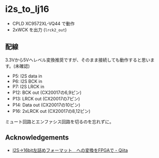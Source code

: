 # i2s_to_lj16

* CPLD XC9572XL-VQ44 で動作
* 2xWCK を出力 (`lrck2_out`)

## 配線

3.3Vから5Vへレベル変換推奨ですが、そのまま接続しても動作すると思います。(未確認)

* P5: I2S data in
* P6: I2S BCK in
* P7: I2S LRCK in
* P12: BCK out (CX20017の6,9ピン)
* P13: LRCK out (CX20017の7ピン)
* P14: Data out (CX20017の10ピン)
* P16: 2xLRCK out (CX20017の8,12ピン)

ミュート回路とエンファシス回路を切るのを忘れずに。

## Acknowledgements

* [I2S→16bit左詰めフォーマット　への変換をFPGAで - Qiita](https://qiita.com/torinomiya/items/701b65c82e598f1d54b0)
